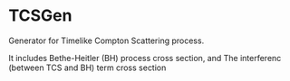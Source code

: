 # TCSGen
Generator for Timelike Compton Scattering process.

It includes Bethe-Heitler (BH) process cross section, and The interferenc (between TCS and BH) term cross section 
